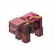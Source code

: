 ![entity][entity]

[entity]: https://raw.githubusercontent.com/Zalth-One-Three/Zyl-Roth-GIFs/master/Rainbow%20Pig/RainbowPig.gif